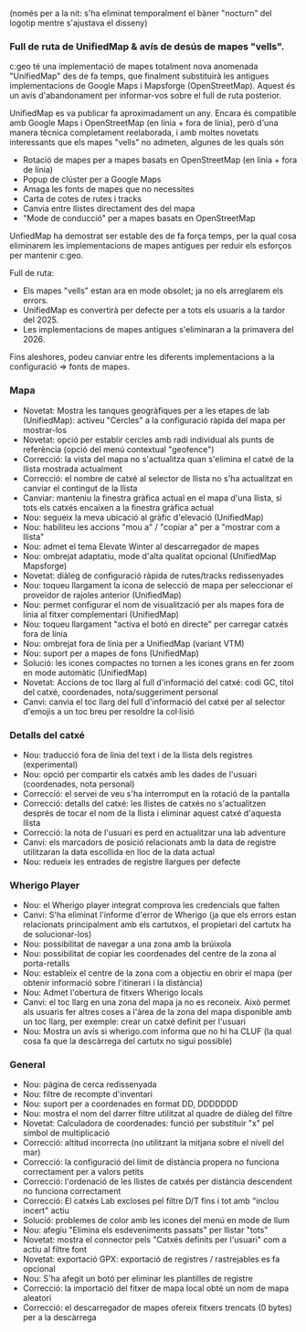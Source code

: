 (només per a la nit: s'ha eliminat temporalment el bàner "nocturn" del logotip mentre s'ajustava el disseny)

### Full de ruta de UnifiedMap & avís de desús de mapes "vells".
c:geo té una implementació de mapes totalment nova anomenada "UnifiedMap" des de fa temps, que finalment substituirà les antigues implementacions de Google Maps i Mapsforge (OpenStreetMap). Aquest és un avís d'abandonament per informar-vos sobre el full de ruta posterior.

UnifiedMap es va publicar fa aproximadament un any. Encara és compatible amb Google Maps i OpenStreetMap (en línia + fora de línia), però d'una manera tècnica completament reelaborada, i amb moltes novetats interessants que els mapes "vells" no admeten, algunes de les quals són
- Rotació de mapes per a mapes basats en OpenStreetMap (en línia + fora de línia)
- Popup de clúster per a Google Maps
- Amaga les fonts de mapes que no necessites
- Carta de cotes de rutes i tracks
- Canvia entre llistes directament des del mapa
- "Mode de conducció" per a mapes basats en OpenStreetMap

UnfiedMap ha demostrat ser estable des de fa força temps, per la qual cosa eliminarem les implementacions de mapes antigues per reduir els esforços per mantenir c:geo.

Full de ruta:
- Els mapes "vells" estan ara en mode obsolet; ja no els arreglarem els errors.
- UnifiedMap es convertirà per defecte per a tots els usuaris a la tardor del 2025.
- Les implementacions de mapes antigues s'eliminaran a la primavera del 2026.

Fins aleshores, podeu canviar entre les diferents implementacions a la configuració => fonts de mapes.

### Mapa
- Novetat: Mostra les tanques geogràfiques per a les etapes de lab (UnifiedMap): activeu "Cercles" a la configuració ràpida del mapa per mostrar-los
- Novetat: opció per establir cercles amb radi individual als punts de referència (opció del menú contextual "geofence")
- Correcció: la vista del mapa no s'actualitza quan s'elimina el catxé de la llista mostrada actualment
- Correcció: el nombre de catxé al selector de llista no s'ha actualitzat en canviar el contingut de la llista
- Canviar: manteniu la finestra gràfica actual en el mapa d'una llista, si tots els catxés encaixen a la finestra gràfica actual
- Nou: segueix la meva ubicació al gràfic d'elevació (UnifiedMap)
- Nou: habiliteu les accions "mou a" / "copiar a" per a "mostrar com a llista"
- Nou: admet el tema Elevate Winter al descarregador de mapes
- Nou: ombrejat adaptatiu, mode d'alta qualitat opcional (UnifiedMap Mapsforge)
- Novetat: diàleg de configuració ràpida de rutes/tracks redissenyades
- Nou: toqueu llargament la icona de selecció de mapa per seleccionar el proveïdor de rajoles anterior (UnifiedMap)
- Nou: permet configurar el nom de visualització per als mapes fora de línia al fitxer complementari (UnifiedMap)
- Nou: toqueu llargament "activa el botó en directe" per carregar catxés fora de línia
- Nou: ombrejat fora de línia per a UnifiedMap (variant VTM)
- Nou: suport per a mapes de fons (UnifiedMap)
- Solució: les icones compactes no tornen a les icones grans en fer zoom en mode automàtic (UnifiedMap)
- Novetat: Accions de toc llarg al full d'informació del catxé: codi GC, títol del catxé, coordenades, nota/suggeriment personal
- Canvi: canvia el toc llarg del full d'informació del catxé per al selector d'emojis a un toc breu per resoldre la col·lisió

### Detalls del catxé
- Nou: traducció fora de línia del text i de la llista dels registres  (experimental)
- Nou: opció per compartir els catxés amb les dades de l'usuari (coordenades, nota personal)
- Correcció: el servei de veu s'ha interromput en la rotació de la pantalla
- Correcció: detalls del catxé: les llistes de catxés no s'actualitzen després de tocar el nom de la llista i eliminar aquest catxé d'aquesta llista
- Correcció: la nota de l'usuari es perd en actualitzar una lab adventure
- Canvi: els marcadors de posició relacionats amb la data de registre utilitzaran la data escollida en lloc de la data actual
- Nou: redueix les entrades de registre llargues per defecte

### Wherigo Player
- Nou: el Wherigo player integrat comprova les credencials que falten
- Canvi: S'ha eliminat l'informe d'error de Wherigo (ja que els errors estan relacionats principalment amb els cartutxos, el propietari del cartutx ha de solucionar-los)
- Nou: possibilitat de navegar a una zona amb la brúixola
- Nou: possibilitat de copiar les coordenades del centre de la zona al porta-retalls
- Nou: estableix el centre de la zona com a objectiu en obrir el mapa (per obtenir informació sobre l'itinerari i la distància)
- Nou: Admet l'obertura de fitxers Wherigo locals
- Canvi: el toc llarg en una zona del mapa ja no es reconeix. Això permet als usuaris fer altres coses a l'àrea de la zona del mapa disponible amb un toc llarg, per exemple: crear un catxé definit per l'usuari
- Nou: Mostra un avís si wherigo.com informa que no hi ha CLUF (la qual cosa fa que la descàrrega del cartutx no sigui possible)

### General
- Nou: pàgina de cerca redissenyada
- Nou: filtre de recompte d'inventari
- Nou: suport per a coordenades en format DD, DDDDDDD
- Nou: mostra el nom del darrer filtre utilitzat al quadre de diàleg del filtre
- Novetat: Calculadora de coordenades: funció per substituir "x" pel símbol de multiplicació
- Correcció: altitud incorrecta (no utilitzant la mitjana sobre el nivell del mar)
- Correcció: la configuració del límit de distància propera no funciona correctament per a valors petits
- Correcció: l'ordenació de les llistes de catxés per distància descendent no funciona correctament
- Correcció: El catxés Lab excloses pel filtre D/T fins i tot amb "inclou incert" actiu
- Solució: problemes de color amb les icones del menú en mode de llum
- Nou: afegiu "Elimina els esdeveniments passats" per llistar "tots"
- Novetat: mostra el connector pels "Catxés definits per l'usuari" com a actiu al filtre font
- Novetat: exportació GPX: exportació de registres / rastrejables es fa opcional
- Nou: S'ha afegit un botó per eliminar les plantilles de registre
- Correcció: la importació del fitxer de mapa local obté un nom de mapa aleatori
- Correcció: el descarregador de mapes ofereix fitxers trencats (0 bytes) per a la descàrrega
